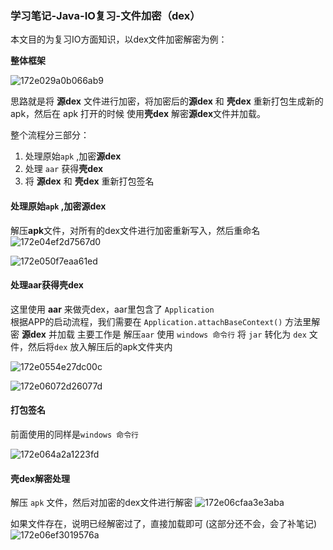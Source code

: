 ### 学习笔记-Java-IO复习-文件加密（dex）

本文目的为复习IO方面知识，以dex文件加密解密为例：

**整体框架**  


![172e029a0b066ab9](../assets/学习笔记-Java-IO复习-文件加密（dex）/172e029a0b066ab9.png)

思路就是将 **源dex** 文件进行加密，将加密后的**源dex** 和 **壳dex** 重新打包生成新的apk，然后在 apk 打开的时候 使用**壳dex** 解密**源dex**文件并加载。  

整个流程分三部分：  

1. 处理原始`apk` ,加密**源dex**
2. 处理 `aar`  获得**壳dex**
3. 将 **源dex** 和 **壳dex** 重新打包签名  


####  处理原始`apk` ,加密源dex  
 解压**apk**文件，对所有的dex文件进行加密重新写入，然后重命名
![172e04ef2d7567d0](../assets/学习笔记-Java-IO复习-文件加密（dex）/172e04ef2d7567d0.png)

![172e050f7eaa61ed](../assets/学习笔记-Java-IO复习-文件加密（dex）/172e050f7eaa61ed.png)


#### 处理aar获得壳dex
这里使用 **aar** 来做壳dex，aar里包含了 `Application`  
根据APP的启动流程，我们需要在 `Application.attachBaseContext()` 方法里解密 **源dex** 并加载
主要工作是 解压`aar` 使用 `windows 命令行` 将 `jar` 转化为 `dex` 文件，然后将`dex` 放入解压后的apk文件夹内


![172e0554e27dc00c](../assets/学习笔记-Java-IO复习-文件加密（dex）/172e0554e27dc00c.png)

![172e06072d26077d](../assets/学习笔记-Java-IO复习-文件加密（dex）/172e06072d26077d.png)

####  打包签名  
前面使用的同样是`windows 命令行`

![172e064a2a1223fd](../assets/学习笔记-Java-IO复习-文件加密（dex）/172e064a2a1223fd.png) 


#### 壳dex解密处理  

解压 `apk` 文件，然后对加密的dex文件进行解密
![172e06cfaa3e3aba](../assets/学习笔记-Java-IO复习-文件加密（dex）/172e06cfaa3e3aba.png)  

如果文件存在，说明已经解密过了，直接加载即可 (这部分还不会，会了补笔记)
![172e06ef3019576a](../assets/学习笔记-Java-IO复习-文件加密（dex）/172e06ef3019576a.png)